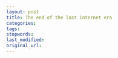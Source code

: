 ```yaml
---
layout: post
title: The end of the last internet era
categories:
tags:
stopwords:
last_modified:
original_url: 
---
```


<!--more-->

